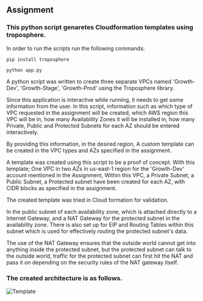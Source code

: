 
## Assignment
### This python script genaretes Cloudformation templates using troposphere.

In order to run the scripts run the following commands:

``` pip install troposphere ```

``` python app.py ```

A python script was written to create three separate VPCs named 'Growth-Dev', 'Growth-Stage', 'Growth-Prod' using the Troposphere library.

Since this application is interactive while running, it needs to get some information from the user.
In this script, information such as which type of VPC requested in the assignment will be created, which AWS region this VPC will be in, how many Availability Zones it will be installed in, how many Private, Public and Protected Subnets for each AZ should be entered interactively.

By providing this information, in the desired region,
A custom template can be created in the VPC types and AZs specified in the assignment.

A template was created using this script to be a proof of concept. With this template;
One VPC in two AZs in us-east-1 region for the 'Growth-Dev' account mentioned in the Assignment,
Within this VPC, a Private Subnet, a Public Subnet, a Protected subnet have been created for each AZ, with CIDR blocks as specified in the assignment.

The created template was tried in Cloud formation for validation.

In the public subnet of each availability zone, which is attached directly to a Internet Gateway, and a NAT Gateway for the protected subnet in the availability zone. There is also set up for EIP and Routing Tables within this subnet which is used for effectively routing the protected subnet's data.

The use of the NAT Gateway ensures that the outside world cannot get into anything inside the protected subnet, but the protected subnet can talk to the outside world, traffic for the protected subnet can first hit the NAT and pass it on depending on the security rules of the NAT gateway itself.

### The created architecture is as follows.

![Template](template.png)



